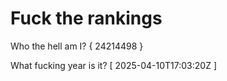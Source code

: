 # Fuck the rankings

Who the hell am I?
{ 24214498 }

What fucking year is it?
[ 2025-04-10T17:03:20Z ]
